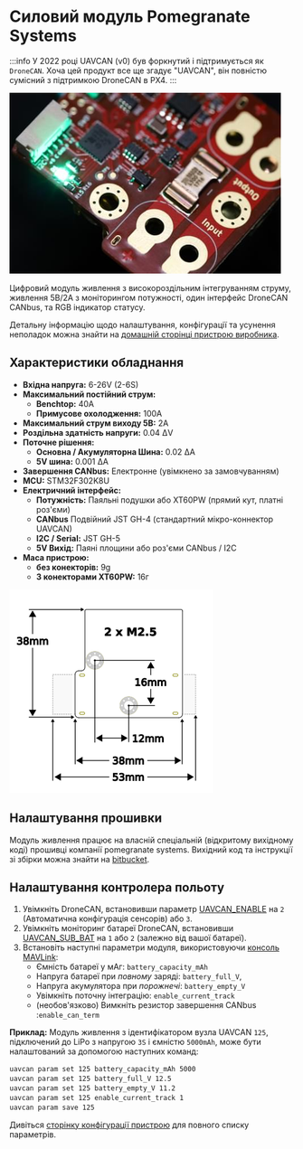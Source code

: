 # Силовий модуль Pomegranate Systems

:::info У 2022 році UAVCAN (v0) був форкнутий і підтримується як `DroneCAN`. Хоча цей продукт все ще згадує "UAVCAN", він повністю сумісний з підтримкою DroneCAN в PX4.
:::

![Module Image](../../assets/hardware/power_module/pomegranate_systems_pm/main_image.jpg)

Цифровий модуль живлення з високороздільним інтегруванням струму, живлення 5В/2А з моніторингом потужності, один інтерфейс DroneCAN CANbus, та RGB індикатор статусу.

Детальну інформацію щодо налаштування, конфігурації та усунення неполадок можна знайти на [домашній сторінці пристрою виробника](https://p-systems.io/product/power_module).

## Характеристики обладнання

- **Вхідна напруга:** 6-26V \(2-6S\)
- **Максимальний постійний струм:**
  - **Benchtop:** 40A
  - **Примусове охолодження:** 100A
- **Максимальний струм виходу 5В:** 2A
- **Роздільна здатність напруги:** 0.04 ΔV
- **Поточне рішення:**
  - **Основна / Акумуляторна Шина:** 0.02 ΔA
  - **5V шина:** 0.001 ΔA
- **Завершення CANbus:** Електронне (увімкнено за замовчуванням)
- **MCU:** STM32F302K8U
- **Електричний інтерфейс:**
  - **Потужність:** Паяльні подушки або XT60PW (прямий кут, платні роз'єми)
  - **CANbus** Подвійний JST GH-4 (стандартний мікро-коннектор UAVCAN)
  - **I2C / Serial:** JST GH-5
  - **5V Вихід:** Паяні площини або роз'єми CANbus / I2C
- **Маса пристрою:**
  - **без конекторів:** 9g
  - **З конекторами XT60PW:** 16г

![Dimensions](../../assets/hardware/power_module/pomegranate_systems_pm/mechanical.png)

## Налаштування прошивки

Модуль живлення працює на власній спеціальній (відкритому вихідному коді) прошивці компанії pomegranate systems. Вихідний код та інструкції зі збірки можна знайти на [bitbucket](https://bitbucket.org/p-systems/firmware/src/master).

## Налаштування контролера польоту

1. Увімкніть DroneCAN, встановивши параметр [UAVCAN_ENABLE](../advanced_config/parameter_reference.md#UAVCAN_ENABLE) на `2` (Автоматична конфігурація сенсорів) або `3`.
1. Увімкніть моніторинг батареї DroneCAN, встановивши [UAVCAN_SUB_BAT](../advanced_config/parameter_reference.md#UAVCAN_SUB_BAT) на `1` або `2` (залежно від вашої батареї).
1. Встановіть наступні параметри модуля, використовуючи [консоль MAVLink](https://docs.qgroundcontrol.com/master/en/qgc-user-guide/analyze_view/mavlink_console.html):
   - Ємність батареї у мАг: `battery_capacity_mAh`
   - Напруга батареї при _повному_ заряді: `battery_full_V`,
   - Напруга акумулятора при _порожнечі_: `battery_empty_V`
   - Увімкніть поточну інтеграцію: `enable_current_track`
   - (необов'язково) Вимкніть резистор завершення CANbus :`enable_can_term`

**Приклад:** Модуль живлення з ідентифікатором вузла UAVCAN `125`, підключений до LiPo з напругою `3S` і ємністю `5000mAh`, може бути налаштований за допомогою наступних команд:

```sh
uavcan param set 125 battery_capacity_mAh 5000
uavcan param set 125 battery_full_V 12.5
uavcan param set 125 battery_empty_V 11.2
uavcan param set 125 enable_current_track 1
uavcan param save 125
```

Дивіться [сторінку конфігурації пристрою](https://p-systems.io/product/power_module/configuration) для повного списку параметрів.

